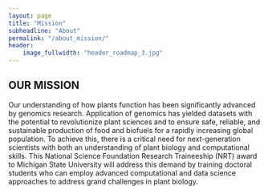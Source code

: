 ```yaml
---
layout: page
title: "Mission"
subheadline: "About"
permalink: "/about_mission/"
header:
    image_fullwidth: "header_roadmap_3.jpg"
---
```


## OUR MISSION
Our understanding of how plants function has been significantly advanced by genomics research. Application of genomics has yielded datasets with the potential to revolutionize plant sciences and to ensure safe, reliable, and sustainable production of food and biofuels for a rapidly increasing global population.  To achieve this, there is a critical need for next-generation scientists with both an understanding of plant biology and computational skills. This National Science Foundation Research Traineeship (NRT) award to Michigan State University will address this demand by training doctoral students who can employ advanced computational and data science approaches to address grand challenges in plant biology.

